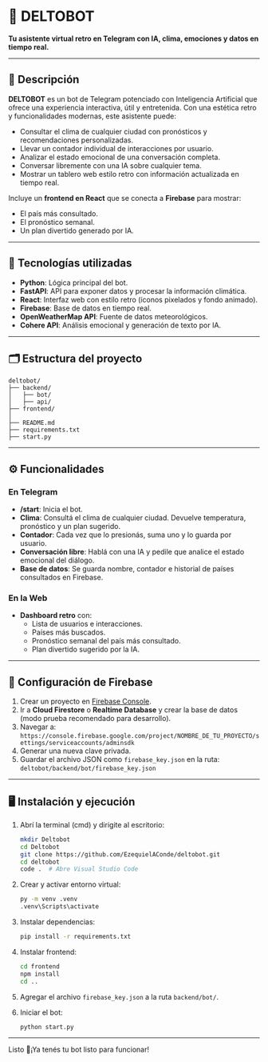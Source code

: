 # 🤖 DELTOBOT
**Tu asistente virtual retro en Telegram con IA, clima, emociones y datos en tiempo real.**

---

## 📌 Descripción

**DELTOBOT** es un bot de Telegram potenciado con Inteligencia Artificial que ofrece una experiencia interactiva, útil y entretenida. Con una estética retro y funcionalidades modernas, este asistente puede:

- Consultar el clima de cualquier ciudad con pronósticos y recomendaciones personalizadas.
- Llevar un contador individual de interacciones por usuario.
- Analizar el estado emocional de una conversación completa.
- Conversar libremente con una IA sobre cualquier tema.
- Mostrar un tablero web estilo retro con información actualizada en tiempo real.

Incluye un **frontend en React** que se conecta a **Firebase** para mostrar:
- El país más consultado.
- El pronóstico semanal.
- Un plan divertido generado por IA.

---

## 💪 Tecnologías utilizadas

- **Python**: Lógica principal del bot.
- **FastAPI**: API para exponer datos y procesar la información climática.
- **React**: Interfaz web con estilo retro (íconos pixelados y fondo animado).
- **Firebase**: Base de datos en tiempo real.
- **OpenWeatherMap API**: Fuente de datos meteorológicos.
- **Cohere API**: Análisis emocional y generación de texto por IA.

---

## 🗂️ Estructura del proyecto

```
deltobot/
├── backend/
│   ├── bot/           
│   ├── api/            
├── frontend/           
│
├── README.md
├── requirements.txt
├── start.py           
```

---

## ⚙️ Funcionalidades

### En Telegram

- **/start**: Inicia el bot.
- **Clima**: Consultá el clima de cualquier ciudad. Devuelve temperatura, pronóstico y un plan sugerido.
- **Contador**: Cada vez que lo presionás, suma uno y lo guarda por usuario.
- **Conversación libre**: Hablá con una IA y pedile que analice el estado emocional del diálogo.
- **Base de datos**: Se guarda nombre, contador e historial de países consultados en Firebase.

### En la Web

- **Dashboard retro** con:
  - Lista de usuarios e interacciones.
  - Países más buscados.
  - Pronóstico semanal del país más consultado.
  - Plan divertido sugerido por la IA.

---

## 🔧 Configuración de Firebase

1. Crear un proyecto en [Firebase Console](https://console.firebase.google.com).
2. Ir a **Cloud Firestore** o **Realtime Database** y crear la base de datos (modo prueba recomendado para desarrollo).
3. Navegar a:  
   `https://console.firebase.google.com/project/NOMBRE_DE_TU_PROYECTO/settings/serviceaccounts/adminsdk`
4. Generar una nueva clave privada.
5. Guardar el archivo JSON como `firebase_key.json` en la ruta:  
   `deltobot/backend/bot/firebase_key.json`

---

## 🖥️ Instalación y ejecución

1. Abrí la terminal (cmd) y dirigite al escritorio:
   ```bash
   mkdir Deltobot
   cd Deltobot
   git clone https://github.com/EzequielAConde/deltobot.git
   cd deltobot
   code .  # Abre Visual Studio Code
   ```

2. Crear y activar entorno virtual:
   ```bash
   py -m venv .venv
   .venv\Scripts\activate
   ```

3. Instalar dependencias:
   ```bash
   pip install -r requirements.txt
   ```

4. Instalar frontend:
   ```bash
   cd frontend
   npm install
   cd ..
   ```

5. Agregar el archivo `firebase_key.json` a la ruta `backend/bot/`.

6. Iniciar el bot:
   ```bash
   python start.py
   ```

---

Listo 🚀¡Ya tenés tu bot listo para funcionar!

